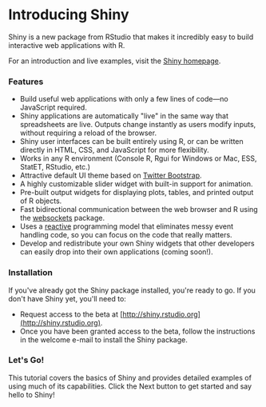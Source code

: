

# Introducing Shiny

Shiny is a new package from RStudio that makes it incredibly easy to build interactive web applications with R.

For an introduction and live examples, visit the [Shiny homepage](http://www.rstudio.com/shiny).

### Features

* Build useful web applications with only a few lines of code&mdash;no JavaScript required.
* Shiny applications are automatically "live" in the same way that spreadsheets are live. Outputs change instantly as users modify inputs, without requiring a reload of the browser.
* Shiny user interfaces can be built entirely using R, or can be written directly in HTML, CSS, and JavaScript for more flexibility.
* Works in any R environment (Console R, Rgui for Windows or Mac, ESS, StatET, RStudio, etc.)
* Attractive default UI theme based on [Twitter Bootstrap](http://twitter.github.com/bootstrap).
* A highly customizable slider widget with built-in support for animation.
* Pre-built output widgets for displaying plots, tables, and printed output of R objects.
* Fast bidirectional communication between the web browser and R using the [websockets](http://illposed.net/websockets.html) package.
* Uses a [reactive](http://en.wikipedia.org/wiki/Reactive_programming) programming model that eliminates messy event handling code, so you can focus on the code that really matters.
* Develop and redistribute your own Shiny widgets that other developers can easily drop into their own applications (coming soon!).

### Installation

If you've already got the Shiny package installed, you're ready to go. If you don't have Shiny yet, you'll need to:

* Request access to the beta at [http://shiny.rstudio.org](http://shiny.rstudio.org).
* Once you have been granted access to the beta, follow the instructions in the welcome e-mail to install the Shiny package.


### Let's Go!

This tutorial covers the basics of Shiny and provides detailed examples of using much of its capabilities. Click the Next button to get started and say hello to Shiny!
